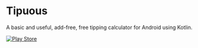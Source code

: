 # Tipuous
A basic and useful, add-free, free tipping calculator for Android using Kotlin.

[![Play Store](https://github.com/JoshLudahl/Warbler-Weather/blob/master/google-play-badge.png)](https://play.google.com/store/apps/details?id=com.tips.tipuous)